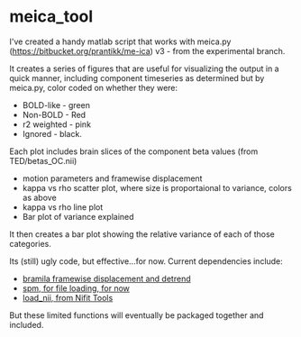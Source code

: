 # meica_tool

I've created a handy matlab script that works with meica.py (https://bitbucket.org/prantikk/me-ica) v3 - from the experimental branch. 

It creates a series of figures that are useful for visualizing the output in a quick manner, including component timeseries as determined but by meica.py, color coded on whether they were:

* BOLD-like - green 
* Non-BOLD - Red
* r2 weighted - pink
* Ignored - black. 

Each plot includes brain slices of the component beta values (from TED/betas_OC.nii)

* motion parameters and framewise displacement
* kappa vs rho scatter plot, where size is proportaional to variance, colors as above
* kappa vs rho line plot
* Bar plot of variance explained

It then creates a bar plot showing the relative variance of each of those categories. 

Its (still) ugly code, but effective...for now. Current dependencies include:

* [bramila framewise displacement and detrend](https://git.becs.aalto.fi/bml/bramila/tree/master)
* [spm, for file loading, for now](http://www.fil.ion.ucl.ac.uk/spm/)
* [load_nii, from Nifit Tools](https://www.mathworks.com/matlabcentral/fileexchange/8797-tools-for-nifti-and-analyze-image)

But these limited functions will eventually be packaged together and included. 
